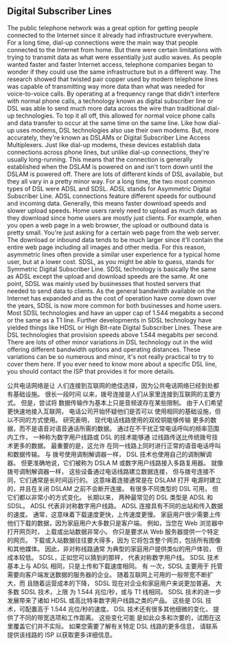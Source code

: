 ## Digital Subscriber Lines

The public telephone network was a great option for getting people connected to the Internet since it already had infrastructure everywhere. For a long time, dial-up connections were the main way that people connected to the Internet from home. But there were certain limitations with trying to transmit data as what were essentially just audio waves. As people wanted faster and faster Internet access, telephone companies began to wonder if they could use the same infrastructure but in a different way. The research showed that twisted pair copper used by modern telephone lines was capable of transmitting way more data than what was needed for voice-to-voice calls. By operating at a frequency range that didn't interfere with normal phone calls, a technology known as digital subscriber line or DSL was able to send much more data across the wire than traditional dial-up technologies. To top it all off, this allowed for normal voice phone calls and data transfer to occur at the same time on the same line. Like how dial-up uses modems, DSL technologies also use their own modems. But, more accurately, they're known as DSLAMs or Digital Subscriber Line Access Multiplexers. Just like dial-up modems, these devices establish data connections across phone lines, but unlike dial-up connections, they're usually long-running. This means that the connection is generally established when the DSLAM is powered on and isn't torn down until the DSLAM is powered off. There are lots of different kinds of DSL available, but they all vary in a pretty minor way. For a long time, the two most common types of DSL were ADSL and SDSL. ADSL stands for Asymmetric Digital Subscriber Line. ADSL connections feature different speeds for outbound and incoming data. Generally, this means faster download speeds and slower upload speeds. Home users rarely need to upload as much data as they download since home users are mostly just clients. For example, when you open a web page in a web browser, the upload or outbound data is pretty small. You're just asking for a certain web page from the web server. The download or inbound data tends to be much larger since it'll contain the entire web page including all images and other media. For this reason, asymmetric lines often provide a similar user experience for a typical home user, but at a lower cost. SDSL, as you might be able to guess, stands for Symmetric Digital Subscriber Line. SDSL technology is basically the same as ADSL except the upload and download speeds are the same. At one point, SDSL was mainly used by businesses that hosted servers that needed to send data to clients. As the general bandwidth available on the Internet has expanded and as the cost of operation have come down over the years, SDSL is now more common for both businesses and home users. Most SDSL technologies and have an upper cap of 1.544 megabits a second or the same as a T1 line. Further developments in SDSL technology have yielded things like HDSL or High Bit-rate Digital Subscriber Lines. These are DSL technologies that provision speeds above 1.544 megabits per second. There are lots of other minor variations in DSL technology out in the wild offering different bandwidth options and operating distances. These variations can be so numerous and minor, it's not really practical to try to cover them here. If you ever need to know more about a specific DSL line, you should contact the ISP that provides it for more details.



公共电话网络是让 人们连接到互联网的绝佳选择，因为公共电话网络已经到处都有基础设施。 很长一段时间 以来，拨号连接是人们从家里连接到互联网的主要方式。 但是，尝试将 数据传输作为基本上只是音频波存在某些限制。 由于人们希望更快速地接入互联网， 电话公司开始怀疑他们是否可以 使用相同的基础设施，但以不同的方式使用。 研究表明， 现代电话线路使用的双绞铜能够传输 更多的数据，而不是语音对语音通话所需的数据。 通过在不干扰正常电话呼叫的频率范围内工作， 一种称为数字用户线路或 DSL 的技术能够通 过线路传送比传统拨号技术更多的数据。 最重要的是，这允许 在同一线路上同时进行正常的语音电话呼叫和数据传输。 与 拨号使用调制解调器一样， DSL 技术也使用自己的调制解调器。 但更准确地说，它们被称为 DSLA M 或数字用户线路接入多路复用器。 就像拨号调制解调器一样， 这些设备通过电话线路建立数据连接， 但与拨号连接不同，它们通常是长时间运行的。 这意味着连接通常是在 DSLAM 打开 电源时建立的，并且在关闭 DSLAM 之前不会断开连接。 有很多不同类型的 DSL 可用， 但它们都以非常小的方式变化。 长期以来， 两种最常见的 DSL 类型是 ADSL 和 SDSL。 ADSL 代表非对称数字用户线路。 ADSL 连接具有不同的出站和传入数据的速度。 通常，这意味着下载速度更快，上传速度更慢。 家庭用户很少需要上传 他们下载的数据，因为家庭用户大多数只是客户端。 例如，当您在 Web 浏览器中打开网页时， 上载或出站数据非常小。 你只是要求从 Web 服务器提供一个特定的网页。 下载或入站数据往往要大得多，因为 它将包含整个网页，包括所有图像和其他媒体。 因此，非对称线路通常 为典型的家庭用户提供类似的用户体验， 但成本较低。 SDSL，正如您可以猜到的那样， 代表对称数字用户线。 SDSL 技术基本上与 ADSL 相同，只是上传和下载速度相同。 有 一次，SDSL 主要用于 托管需要向客户端发送数据的服务器的企业。 随着互联网上可用的一般带宽不断扩大，而 且随着运营成本的下降， SDSL 现在对企业和家庭用户来说更加普遍。 大多数 SDSL 技术，上限 为 1.544 兆位/秒，或与 T1 线相同。 SDSL 技术的进一步发展带来了诸如 HDSL 或高比特率数字用户线路之类的产品。 这些是 DSL 技术，可配置高于 1.544 兆位/秒的速度。 DSL 技术还有很多其他细微的变化， 提供了不同的带宽选项和工作距离。 这些变化可能 是如此众多和次要的，试图在这里覆盖它们并不实际。 如果您需要了解有关特定 DSL 线路的更多信息， 请联系提供该线路的 ISP 以获取更多详细信息。